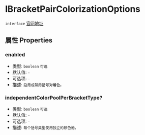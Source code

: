 # IBracketPairColorizationOptions
`interface` [官网地址](https://microsoft.github.io/monaco-editor/docs.html#interfaces/editor.IBracketPairColorizationOptions.html)

## 属性 Properties

### enabled
+ 类型: `boolean`  `可选`
+ 默认值: `-`
+ 可选项: `-`
+ 描述: `启用或禁用括号对着色。`

### independentColorPoolPerBracketType?
+ 类型: `boolean`  `可选`
+ 默认值: `-`
+ 可选项: `-`
+ 描述: `每个括号类型使用独立的颜色池。`
